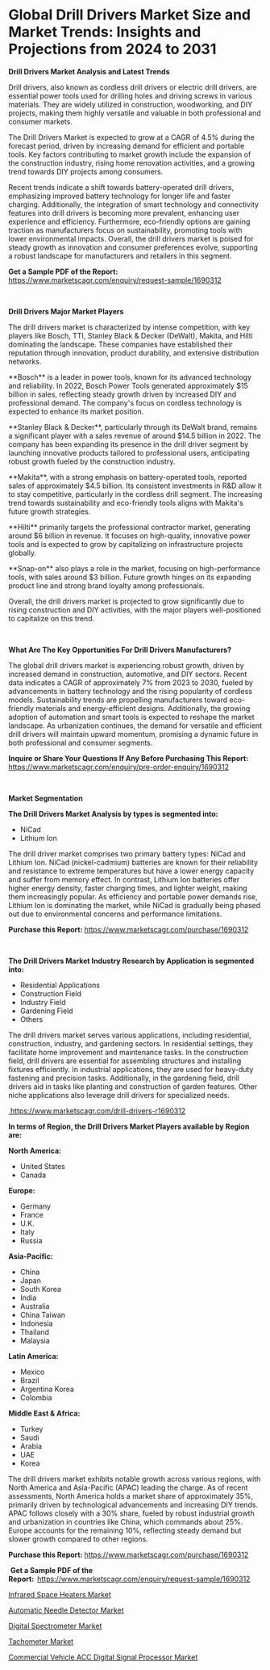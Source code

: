 <p><h1>Global Drill Drivers Market Size and Market Trends: Insights and Projections from 2024 to 2031</h1></p><p><strong>Drill Drivers Market Analysis and Latest Trends</strong></p>
<p><p>Drill drivers, also known as cordless drill drivers or electric drill drivers, are essential power tools used for drilling holes and driving screws in various materials. They are widely utilized in construction, woodworking, and DIY projects, making them highly versatile and valuable in both professional and consumer markets. </p><p>The Drill Drivers Market is expected to grow at a CAGR of 4.5% during the forecast period, driven by increasing demand for efficient and portable tools. Key factors contributing to market growth include the expansion of the construction industry, rising home renovation activities, and a growing trend towards DIY projects among consumers. </p><p>Recent trends indicate a shift towards battery-operated drill drivers, emphasizing improved battery technology for longer life and faster charging. Additionally, the integration of smart technology and connectivity features into drill drivers is becoming more prevalent, enhancing user experience and efficiency. Furthermore, eco-friendly options are gaining traction as manufacturers focus on sustainability, promoting tools with lower environmental impacts. Overall, the drill drivers market is poised for steady growth as innovation and consumer preferences evolve, supporting a robust landscape for manufacturers and retailers in this segment.</p></p>
<p><strong>Get a Sample PDF of the Report:&nbsp;</strong> <a href="https://www.marketscagr.com/enquiry/request-sample/1690312?utm_campaign=1278&utm_medium=2&utm_source=Github&utm_content=ia&utm_term=19102024&utm_id=drill-drivers">https://www.marketscagr.com/enquiry/request-sample/1690312</a></p>
<p>&nbsp;</p>
<p><strong>Drill Drivers Major Market Players</strong></p>
<p><p>The drill drivers market is characterized by intense competition, with key players like Bosch, TTI, Stanley Black & Decker (DeWalt), Makita, and Hilti dominating the landscape. These companies have established their reputation through innovation, product durability, and extensive distribution networks.</p><p>**Bosch** is a leader in power tools, known for its advanced technology and reliability. In 2022, Bosch Power Tools generated approximately $15 billion in sales, reflecting steady growth driven by increased DIY and professional demand. The company's focus on cordless technology is expected to enhance its market position.</p><p>**Stanley Black & Decker**, particularly through its DeWalt brand, remains a significant player with a sales revenue of around $14.5 billion in 2022. The company has been expanding its presence in the drill driver segment by launching innovative products tailored to professional users, anticipating robust growth fueled by the construction industry.</p><p>**Makita**, with a strong emphasis on battery-operated tools, reported sales of approximately $4.5 billion. Its consistent investments in R&D allow it to stay competitive, particularly in the cordless drill segment. The increasing trend towards sustainability and eco-friendly tools aligns with Makita's future growth strategies.</p><p>**Hilti** primarily targets the professional contractor market, generating around $6 billion in revenue. It focuses on high-quality, innovative power tools and is expected to grow by capitalizing on infrastructure projects globally.</p><p>**Snap-on** also plays a role in the market, focusing on high-performance tools, with sales around $3 billion. Future growth hinges on its expanding product line and strong brand loyalty among professionals.</p><p>Overall, the drill drivers market is projected to grow significantly due to rising construction and DIY activities, with the major players well-positioned to capitalize on this trend.</p></p>
<p>&nbsp;</p>
<p><strong>What Are The Key Opportunities For Drill Drivers Manufacturers?</strong></p>
<p><p>The global drill drivers market is experiencing robust growth, driven by increased demand in construction, automotive, and DIY sectors. Recent data indicates a CAGR of approximately 7% from 2023 to 2030, fueled by advancements in battery technology and the rising popularity of cordless models. Sustainability trends are propelling manufacturers toward eco-friendly materials and energy-efficient designs. Additionally, the growing adoption of automation and smart tools is expected to reshape the market landscape. As urbanization continues, the demand for versatile and efficient drill drivers will maintain upward momentum, promising a dynamic future in both professional and consumer segments.</p></p>
<p><strong>Inquire or Share Your Questions If Any Before Purchasing This Report:</strong> <a href="https://www.marketscagr.com/enquiry/pre-order-enquiry/1690312?utm_campaign=1278&utm_medium=2&utm_source=Github&utm_content=ia&utm_term=19102024&utm_id=drill-drivers">https://www.marketscagr.com/enquiry/pre-order-enquiry/1690312</a></p>
<p>&nbsp;</p>
<p><strong>Market Segmentation</strong></p>
<p><strong>The Drill Drivers Market Analysis by types is segmented into:</strong></p>
<p><ul><li>NiCad</li><li>Lithium Ion</li></ul></p>
<p><p>The drill driver market comprises two primary battery types: NiCad and Lithium Ion. NiCad (nickel-cadmium) batteries are known for their reliability and resistance to extreme temperatures but have a lower energy capacity and suffer from memory effect. In contrast, Lithium Ion batteries offer higher energy density, faster charging times, and lighter weight, making them increasingly popular. As efficiency and portable power demands rise, Lithium Ion is dominating the market, while NiCad is gradually being phased out due to environmental concerns and performance limitations.</p></p>
<p><strong>Purchase this Report:&nbsp;</strong><a href="https://www.marketscagr.com/purchase/1690312?utm_campaign=1278&utm_medium=2&utm_source=Github&utm_content=ia&utm_term=19102024&utm_id=drill-drivers">https://www.marketscagr.com/purchase/1690312</a></p>
<p>&nbsp;</p>
<p><strong>The Drill Drivers Market Industry Research by Application is segmented into:</strong></p>
<p><ul><li>Residential Applications</li><li>Construction Field</li><li>Industry Field</li><li>Gardening Field</li><li>Others</li></ul></p>
<p><p>The drill drivers market serves various applications, including residential, construction, industry, and gardening sectors. In residential settings, they facilitate home improvement and maintenance tasks. In the construction field, drill drivers are essential for assembling structures and installing fixtures efficiently. In industrial applications, they are used for heavy-duty fastening and precision tasks. Additionally, in the gardening field, drill drivers aid in tasks like planting and construction of garden features. Other niche applications also leverage drill drivers for specialized needs.</p></p>
<p><a href="https://www.marketscagr.com/drill-drivers-r1690312?utm_campaign=1278&utm_medium=2&utm_source=Github&utm_content=ia&utm_term=19102024&utm_id=drill-drivers">&nbsp;https://www.marketscagr.com/drill-drivers-r1690312</a></p>
<p><strong>In terms of Region, the Drill Drivers Market Players available by Region are:</strong></p>
<p>
    <p> <strong> North America: </strong>
        <ul>
            <li>United States</li>
            <li>Canada</li>
        </ul>
        </p> 
    <p> <strong> Europe: </strong>
        <ul>
            <li>Germany</li>
            <li>France</li>
            <li>U.K.</li>
            <li>Italy</li>
            <li>Russia</li>
        </ul>
        </p> 
    <p> <strong> Asia-Pacific: </strong>
        <ul>
            <li>China</li>
            <li>Japan</li>
            <li>South Korea</li>
            <li>India</li>
            <li>Australia</li>
            <li>China Taiwan</li>
            <li>Indonesia</li>
            <li>Thailand</li>
            <li>Malaysia</li>
        </ul>
        </p> 
    <p> <strong> Latin America: </strong>
        <ul>
            <li>Mexico</li>
            <li>Brazil</li>
            <li>Argentina Korea</li>
            <li>Colombia</li>
        </ul>
        </p> 
    <p> <strong> Middle East & Africa: </strong>
        <ul>
            <li>Turkey</li>
            <li>Saudi</li>
            <li>Arabia</li>
            <li>UAE</li>
            <li>Korea</li>
        </ul>
    </p>
    </p>
<p><p>The drill drivers market exhibits notable growth across various regions, with North America and Asia-Pacific (APAC) leading the charge. As of recent assessments, North America holds a market share of approximately 35%, primarily driven by technological advancements and increasing DIY trends. APAC follows closely with a 30% share, fueled by robust industrial growth and urbanization in countries like China, which commands about 25%. Europe accounts for the remaining 10%, reflecting steady demand but slower growth compared to other regions.</p></p>
<p><strong>Purchase this Report: </strong><a href="https://www.marketscagr.com/purchase/1690312?utm_campaign=1278&utm_medium=2&utm_source=Github&utm_content=ia&utm_term=19102024&utm_id=drill-drivers">https://www.marketscagr.com/purchase/1690312</a></p>
<p>&nbsp;<strong>Get a Sample PDF of the Report:&nbsp;&nbsp;</strong><a href="https://www.marketscagr.com/enquiry/request-sample/1690312?utm_campaign=1278&utm_medium=2&utm_source=Github&utm_content=ia&utm_term=19102024&utm_id=drill-drivers">https://www.marketscagr.com/enquiry/request-sample/1690312</a></p>
<p><strong></strong></p>
<p><p><a href="https://issuu.com/reportprime-2/docs/infrared-space-heaters-market-size-_c68fa6e54d413b?utm_campaign=1278&utm_medium=2&utm_source=Github&utm_content=ia&utm_term=19102024&utm_id=drill-drivers">Infrared Space Heaters Market</a></p><p><a href="https://www.linkedin.com/pulse/strategic-insights-global-automatic-needle-detector-market-xp74f?utm_campaign=1278&utm_medium=2&utm_source=Github&utm_content=ia&utm_term=19102024&utm_id=drill-drivers">Automatic Needle Detector Market</a></p><p><a href="https://www.linkedin.com/pulse/digital-spectrometer-market-size-share-competitive-landscape-ict4e?utm_campaign=1278&utm_medium=2&utm_source=Github&utm_content=ia&utm_term=19102024&utm_id=drill-drivers">Digital Spectrometer Market</a></p><p><a href="https://issuu.com/reportprime-2/docs/tachometer-market-size-2030.pptx_5b16fc565f279c?utm_campaign=1278&utm_medium=2&utm_source=Github&utm_content=ia&utm_term=19102024&utm_id=drill-drivers">Tachometer Market</a></p><p><a href="https://github.com/elenif62bh/Market-Research-Report-List-1/blob/main/commercial-vehicle-acc-digital-signal-processor-market.md?utm_campaign=1278&utm_medium=2&utm_source=Github&utm_content=ia&utm_term=19102024&utm_id=drill-drivers">Commercial Vehicle ACC Digital Signal Processor Market</a></p></p>